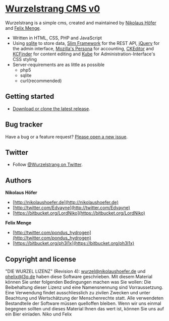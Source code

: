 # [Wurzelstrang CMS v0](https://bitbucket.org/LordNiko/1pagecms)

Wurzelstrang is a simple cms, created and maintained by [Nikolaus Höfer](https://bitbucket.org/LordNiko) and [Felix Menge](https://bitbucket.org/ph3l1x).

* Written in HTML, CSS, PHP and JavaScript
* Using [sqlite](https://sqlite.org/) to store data, [Slim Framework](http://slimframework.com/) for the REST API, [jQuery](http://jquery.com/) for the admin interface, [Mozilla's Persona](https://login.persona.org/) for accounting, [CKEditor](ckeditor.com) and [KCFinder](http://kcfinder.sunhater.com/) for content editing and [Kube](http://imperavi.com/kube/) for Administration-Interface's CSS styling
* Server-requirements are as little as possible 
  + php5
  + sqlite
  + curl(recommended)



## Getting started

* [Download or clone the latest release](https://bitbucket.org/LordNiko/1pagecms/).



## Bug tracker

Have a bug or a feature request? [Please open a new issue](https://bitbucket.org/LordNiko/1pagecms/issues).



## Twitter

* Follow [@Wurzelstrang on Twitter](http://twitter.com/wWrzelstrang).



## Authors

**Nikolaus Höfer**

+ [http://nikolaushoefer.de](http://nikolaushoefer.de)
+ [http://twitter.com/Edvayne](http://twitter.com/Edvayne)
+ [https://bitbucket.org/LordNiko](https://bitbucket.org/LordNiko)

**Felix Menge**

+ [http://twitter.com/pondus_hydrogen](http://twitter.com/pondus_hydrogen)
+ [https://bitbucket.org/ph3l1x](https://bitbucket.org/ph3l1x)



## Copyright and license

"DIE WURZEL LIZENZ" (Revision 4): <wurzel@nikolaushoefer.de> und <phelix@l3q.de> haben diese Software geschrieben. Mit diesem Material können Sie unter folgenden Bedingungen machen was Sie wollen: Die Beibehaltung dieser Lizenz und eine Namensnennung sind Vorraussetzung. Eine Verwendung findet ausschliesslich zu zivilen Zwecken und unter Beachtung und Wertschätzung der Menschenrechte statt. Alle verwendeten Bestandteile der Software müssen quelloffen bleiben. Wenn wir uns einmal begegnen sollten und dieses Material Ihnen das wert ist, können Sie uns auf ein Bier einladen.  Niko und Felix

